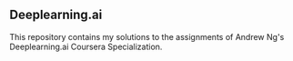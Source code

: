 ## Deeplearning.ai
This repository contains my solutions to the assignments of Andrew Ng's Deeplearning.ai Coursera Specialization.
